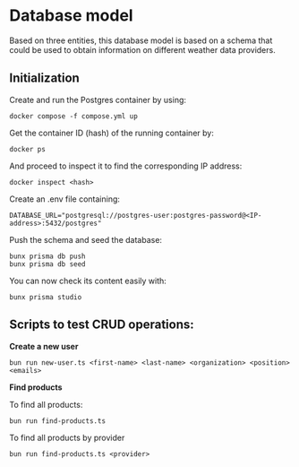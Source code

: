 # Database model

Based on three entities, this database model is based on a schema that could be used to obtain information on different weather data providers.

## Initialization

Create and run the Postgres container by using:

```
docker compose -f compose.yml up
```

Get the container ID (hash) of the running container by: 
``` 
docker ps
```

And proceed to inspect it to find the corresponding IP address:
```
docker inspect <hash>
```

Create an .env file containing:

```
DATABASE_URL="postgresql://postgres-user:postgres-password@<IP-address>:5432/postgres"
```

Push the schema and seed the database: 

```
bunx prisma db push
bunx prisma db seed
```

You can now check its content easily with:

```
bunx prisma studio
```

## Scripts to test CRUD operations:

**Create a new user**

```
bun run new-user.ts <first-name> <last-name> <organization> <position> <emails>
```

**Find products**

To find all products:
```
bun run find-products.ts
```

To find all products by provider
```
bun run find-products.ts <provider>
```